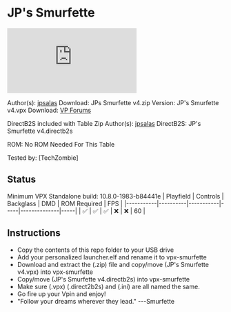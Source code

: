 # JP's Smurfette

![Table Preview](https://www.vpforums.org/index.php?app=downloads&module=display&section=screenshot&record=105669&id=11610&full=1)

Author(s): [jpsalas](https://www.vpforums.org/index.php?showuser=277)
Download:  JPs Smurfette v4.zip
Version:   JP's Smurfette v4.vpx
Download:  [VP Forums](https://www.vpforums.org/index.php?app=downloads&showfile=11621)

DirectB2S included with Table Zip
Author(s): [jpsalas](https://www.vpforums.org/index.php?showuser=277)
DirectB2S: JP's Smurfette v4.directb2s

ROM: No ROM Needed For This Table

Tested by:
[TechZombie]

## Status 

Minimum VPX Standalone build: 10.8.0-1983-b84441e
| Playfield | Controls | Backglass | DMD | ROM Required | FPS | 
|-----------|----------|-----------|-----|--------------|-----|
| :white_check_mark: | :white_check_mark: | :white_check_mark: | :x: | :x: | 60 |

## Instructions

- Copy the contents of this repo folder to your USB drive
- Add your personalized launcher.elf and rename it to vpx-smurfette
- Download and extract the (.zip) file and copy/move (JP's Smurfette v4.vpx) into vpx-smurfette
- Copy/move (JP's Smurfette v4.directb2s) into vpx-smurfette
- Make sure (.vpx) (.direct2b2s) and (.ini) are all named the same. 
- Go fire up your Vpin and enjoy!
- "Follow your dreams wherever they lead." ---Smurfette